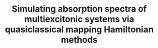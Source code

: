 ---
title: "Simulating absorption spectra of multiexcitonic systems via quasiclassical mapping Hamiltonian methods"
collection: publications
permalink:
venue: 'Journal of Chemical Theory and Computation'
paperurl: ''
link: 'https://doi.org/10.1021/acs.jctc.0c00709'
citation: 'Gao, Xing, Yifan Lai, and Eitan Geva. "Simulating absorption spectra of multiexcitonic systems via quasiclassical mapping Hamiltonian methods." <i>Journal of Chemical Theory and Computation</i> 16, no. 10 (2020): 6465-6480.'
---